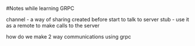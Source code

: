 #Notes while learning GRPC

channel - a way of sharing created before start to talk to server
stub - use it as a remote to make calls to the server

how do we make 2 way communications using grpc

